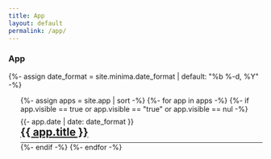 ```yaml
---
title: App
layout: default
permalink: /app/
---
```

<h3>App</h3>
{%- assign date_format = site.minima.date_format | default: "%b %-d, %Y" -%}
<ul class="app-list" style="list-style: none; margin-left: 0;">
    {%- assign apps = site.app | sort -%}
    {%- for app in apps -%}
        {%- if  app.visible == true or app.visible == "true" or app.visible == nul -%}
            <li class="site-app" style="border-bottom: solid 1px #333; padding: 8px 0;">
                <span class="post-meta">{{- app.date | date: date_format }}</span>
                <h2 style="margin: 0;">
                    <a class="site-app-text" href="{{ app.permalink }}">
                        {{ app.title }}
                    </a>
                </h2>
            </li>
        {%- endif -%}
    {%- endfor -%}
</ul>
